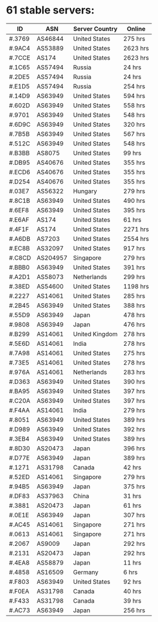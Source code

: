 # 61 stable servers:

| ID | ASN | Server Country | Online |
| ------ | ------ | ------ | ------ |
| #.3769 | AS46844 | United States | 275 hrs |
| #.9AC4 | AS53889 | United States | 2623 hrs |
| #.7CCE | AS174 | United States | 2623 hrs |
| #.1C65 | AS57494 | Russia | 24 hrs |
| #.2DE5 | AS57494 | Russia | 24 hrs |
| #.E1D5 | AS57494 | Russia | 254 hrs |
| #.14D9 | AS63949 | United States | 594 hrs |
| #.602D | AS63949 | United States | 558 hrs |
| #.9701 | AS63949 | United States | 548 hrs |
| #.6D9C | AS63949 | United States | 320 hrs |
| #.7B5B | AS63949 | United States | 567 hrs |
| #.512C | AS63949 | United States | 548 hrs |
| #.B3BB | AS8075 | United States | 99 hrs |
| #.DB95 | AS40676 | United States | 355 hrs |
| #.ECD6 | AS40676 | United States | 355 hrs |
| #.D254 | AS40676 | United States | 355 hrs |
| #.03E7 | AS56322 | Hungary | 279 hrs |
| #.8C1B | AS63949 | United States | 490 hrs |
| #.6EF8 | AS63949 | United States | 395 hrs |
| #.E6AF | AS174 | United States | 61 hrs |
| #.4F1F | AS174 | United States | 2271 hrs |
| #.A6DB | AS7203 | United States | 2554 hrs |
| #.EC8B | AS32097 | United States | 917 hrs |
| #.C8CD | AS204957 | Singapore | 279 hrs |
| #.BBB0 | AS63949 | United States | 391 hrs |
| #.A2D1 | AS58073 | Netherlands | 299 hrs |
| #.38ED | AS54600 | United States | 1198 hrs |
| #.2227 | AS14061 | United States | 285 hrs |
| #.2B45 | AS63949 | United States | 388 hrs |
| #.55D9 | AS63949 | Japan | 478 hrs |
| #.9808 | AS63949 | Japan | 476 hrs |
| #.B299 | AS14061 | United Kingdom | 278 hrs |
| #.5E6D | AS14061 | India | 278 hrs |
| #.7A98 | AS14061 | United States | 275 hrs |
| #.73E5 | AS14061 | United States | 278 hrs |
| #.976A | AS14061 | Netherlands | 283 hrs |
| #.D363 | AS63949 | United States | 390 hrs |
| #.BA95 | AS63949 | United States | 397 hrs |
| #.C20A | AS63949 | United States | 397 hrs |
| #.F4AA | AS14061 | India | 279 hrs |
| #.8051 | AS63949 | United States | 389 hrs |
| #.D989 | AS63949 | United States | 392 hrs |
| #.3EB4 | AS63949 | United States | 389 hrs |
| #.8D30 | AS20473 | Japan | 396 hrs |
| #.D77E | AS63949 | Japan | 389 hrs |
| #.1271 | AS31798 | Canada | 42 hrs |
| #.52ED | AS14061 | Singapore | 279 hrs |
| #.94B5 | AS63949 | Japan | 375 hrs |
| #.DF83 | AS37963 | China | 31 hrs |
| #.3881 | AS20473 | Japan | 61 hrs |
| #.0E1E | AS63949 | Japan | 307 hrs |
| #.AC45 | AS14061 | Singapore | 271 hrs |
| #.0613 | AS14061 | Singapore | 271 hrs |
| #.2067 | AS9009 | Japan | 292 hrs |
| #.2131 | AS20473 | Japan | 292 hrs |
| #.4EA8 | AS58879 | Japan | 11 hrs |
| #.4858 | AS16509 | Germany | 6 hrs |
| #.F803 | AS63949 | United States | 92 hrs |
| #.F0EA | AS31798 | Canada | 40 hrs |
| #.F433 | AS31798 | Canada | 39 hrs |
| #.AC73 | AS63949 | Japan | 256 hrs |

